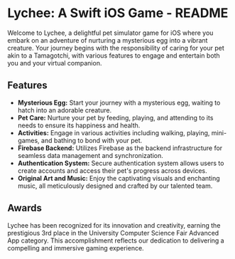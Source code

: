 # Lychee: A Swift iOS Game - README

Welcome to Lychee, a delightful pet simulator game for iOS where you embark on an adventure of nurturing a mysterious egg into a vibrant creature. Your journey begins with the responsibility of caring for your pet akin to a Tamagotchi, with various features to engage and entertain both you and your virtual companion.

## Features

- **Mysterious Egg:** Start your journey with a mysterious egg, waiting to hatch into an adorable creature.
- **Pet Care:** Nurture your pet by feeding, playing, and attending to its needs to ensure its happiness and health.
- **Activities:** Engage in various activities including walking, playing, mini-games, and bathing to bond with your pet.
- **Firebase Backend:** Utilizes Firebase as the backend infrastructure for seamless data management and synchronization.
- **Authentication System:** Secure authentication system allows users to create accounts and access their pet's progress across devices.
- **Original Art and Music:** Enjoy the captivating visuals and enchanting music, all meticulously designed and crafted by our talented team.

## Awards

Lychee has been recognized for its innovation and creativity, earning the prestigious 3rd place in the University Computer Science Fair Advanced App category. This accomplishment reflects our dedication to delivering a compelling and immersive gaming experience.

